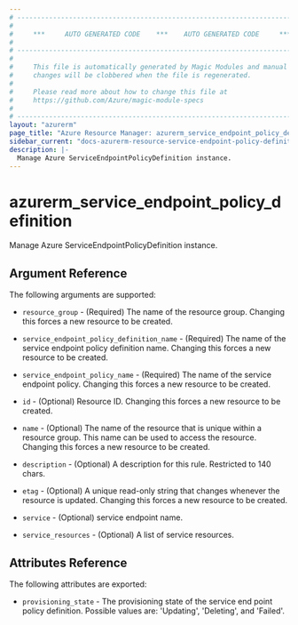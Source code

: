 ```yaml
---
# ----------------------------------------------------------------------------
#
#     ***     AUTO GENERATED CODE    ***    AUTO GENERATED CODE     ***
#
# ----------------------------------------------------------------------------
#
#     This file is automatically generated by Magic Modules and manual
#     changes will be clobbered when the file is regenerated.
#
#     Please read more about how to change this file at
#     https://github.com/Azure/magic-module-specs
#
# ----------------------------------------------------------------------------
layout: "azurerm"
page_title: "Azure Resource Manager: azurerm_service_endpoint_policy_definition"
sidebar_current: "docs-azurerm-resource-service-endpoint-policy-definition"
description: |-
  Manage Azure ServiceEndpointPolicyDefinition instance.
---
```


# azurerm_service_endpoint_policy_definition

Manage Azure ServiceEndpointPolicyDefinition instance.


## Argument Reference

The following arguments are supported:

* `resource_group` - (Required) The name of the resource group. Changing this forces a new resource to be created.

* `service_endpoint_policy_definition_name` - (Required) The name of the service endpoint policy definition name. Changing this forces a new resource to be created.

* `service_endpoint_policy_name` - (Required) The name of the service endpoint policy. Changing this forces a new resource to be created.

* `id` - (Optional) Resource ID. Changing this forces a new resource to be created.

* `name` - (Optional) The name of the resource that is unique within a resource group. This name can be used to access the resource. Changing this forces a new resource to be created.

* `description` - (Optional) A description for this rule. Restricted to 140 chars.

* `etag` - (Optional) A unique read-only string that changes whenever the resource is updated. Changing this forces a new resource to be created.

* `service` - (Optional) service endpoint name.

* `service_resources` - (Optional) A list of service resources.

## Attributes Reference

The following attributes are exported:

* `provisioning_state` - The provisioning state of the service end point policy definition. Possible values are: 'Updating', 'Deleting', and 'Failed'.
